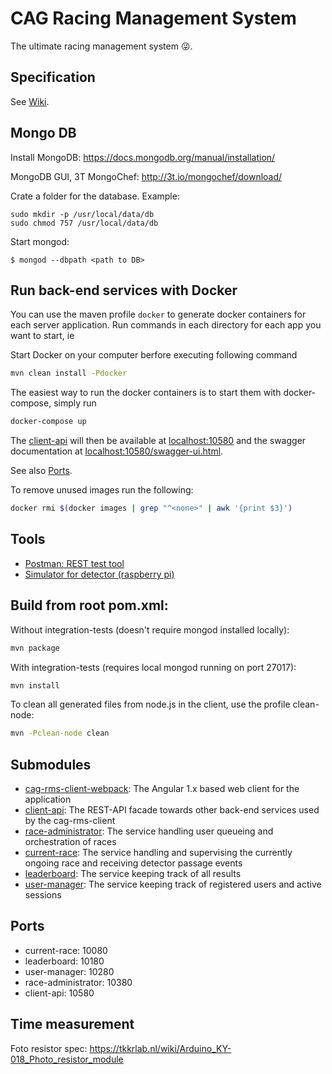 CAG Racing Management System
============================
The ultimate racing management system :stuck_out_tongue_winking_eye:.

Specification
----
See [Wiki](https://github.com/CAG-Contactor/racing-management-system/wiki).

Mongo DB
--------
Install MongoDB: https://docs.mongodb.org/manual/installation/

MongoDB GUI, 3T MongoChef: http://3t.io/mongochef/download/

Crate a folder for the database. Example:
```
sudo mkdir -p /usr/local/data/db
sudo chmod 757 /usr/local/data/db
```

Start mongod:

    $ mongod --dbpath <path to DB>

Run back-end services with Docker 
---------------
You can use the maven profile ```docker``` to generate docker containers for each server application. 
Run commands in each directory for each app you want to start, ie 

Start Docker on your computer berfore executing following command

```sh
mvn clean install -Pdocker
```


The easiest way to run the docker containers is to start them with docker-compose, simply run

```sh
docker-compose up
```

The [client-api](./client-api/README.md) will then be available at [localhost:10580]() and the swagger documentation at [localhost:10580/swagger-ui.html]().

See also [Ports](#ports). 

To remove unused images run the following:
```sh
docker rmi $(docker images | grep "^<none>" | awk '{print $3}')
```

Tools
-----

- [Postman: REST test tool](https://chrome.google.com/webstore/detail/postman/fhbjgbiflinjbdggehcddcbncdddomop?hl=en)
- [Simulator for detector (raspberry pi)](./detector-sim/README.md) 

Build from root pom.xml:
------------------------
Without integration-tests (doesn't require mongod installed locally):

```sh
mvn package
```

With integration-tests (requires local mongod running on port 27017):

```sh
mvn install
```

To clean all generated files from node.js in the client, use the profile clean-node:

```sh
mvn -Pclean-node clean
```

Submodules
----------

- [cag-rms-client-webpack](./cag-rms-client-webpack/README.md): The Angular 1.x based web client for the application
- [client-api](./client-api/README.md): The REST-API facade towards other back-end services used by the cag-rms-client
- [race-administrator](./race-administrator/README.md): The service handling user queueing and orchestration of races
- [current-race](./current-race/README.md): The service handling and supervising the currently ongoing race and receiving detector passage events
- [leaderboard](./leaderboard/README.md): The service keeping track of all results
- [user-manager](./user-manager/README.md): The service keeping track of registered users and active sessions

<a name="ports">Ports</a>
------
* current-race: 10080
* leaderboard: 10180
* user-manager: 10280
* race-administrator: 10380
* client-api: 10580

Time measurement
----------------
Foto resistor spec: https://tkkrlab.nl/wiki/Arduino_KY-018_Photo_resistor_module
